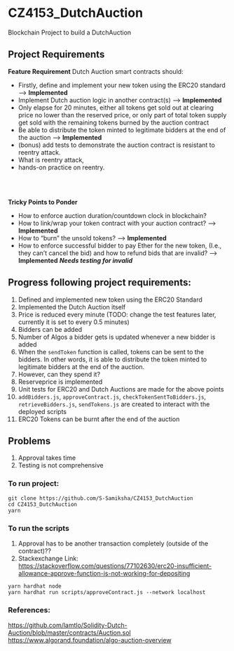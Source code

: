 # CZ4153_DutchAuction

Blockchain Project to build a DutchAuction

## Project Requirements
**Feature Requirement**
Dutch Auction smart contracts should:
- Firstly, define and implement your new token using the ERC20 standard --> **Implemented**
- Implement Dutch auction logic in another contract(s) --> **Implemented**
- Only elapse for 20 minutes, either all tokens get sold out at clearing price no lower than the reserved price, or only part of total token supply get sold with the remaining tokens burned by the auction contract
- Be able to distribute the token minted to legitimate bidders at the end of the auction --> **Implemented**
- (bonus) add tests to demonstrate the auction contract is resistant to reentry attack.
- What is reentry attack,
- hands-on practice on reentry.

<br><br>

**Tricky Points to Ponder** 
- How to enforce auction duration/countdown clock in blockchain?
- How to link/wrap your token contract with your auction contract? --> **Implemented**
- How to “burn” the unsold tokens? --> **Implemented**
- How to enforce successful bidder to pay Ether for the new token, (I.e., they can’t cancel the bid) and how to
refund bids that are invalid? --> **Implemented** ***Needs testing for invalid***

## Progress following project requirements:

1. Defined and implemented new token using the ERC20 Standard 
2. Implemented the Dutch Auction itself
3. Price is reduced every minute (TODO: change the test features later, currently it is set to every 0.5 minutes)
4. Bidders can be added
5. Number of Algos a bidder gets is updated whenever a new bidder is added 
6. When the `sendToken` function is called, tokens can be sent to the bidders. In other words, it is able to distribute the token minted to legitimate bidders at the end of the auction.
7. However, can they spend it?
8. Reserveprice is implemented 
9. Unit tests for ERC20 and Dutch Auctions are made for the above points
10. `addBidders.js`, `approveContract.js`, `checkTokenSentToBidders.js`, `retrieveBidders.js`, `sendTokens.js` are created to interact with the deployed scripts 
11. ERC20 Tokens can be burnt after the end of the auction

## Problems 

1. Approval takes time 
2. Testing is not comprehensive 

### To run project:
```
git clone https://github.com/S-Samiksha/CZ4153_DutchAuction
cd CZ4153_DutchAuction
yarn
```

### To run the scripts

1. Approval has to be another transaction completely (outside of the contract)?? 
2. Stackexchange Link: https://stackoverflow.com/questions/77102630/erc20-insufficient-allowance-approve-function-is-not-working-for-depositing

```
yarn hardhat node 
yarn hardhat run scripts/approveContract.js --network localhost 

```

### References:

https://github.com/lamtlo/Solidity-Dutch-Auction/blob/master/contracts/Auction.sol <br>
https://www.algorand.foundation/algo-auction-overview <br>